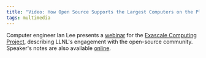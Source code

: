 ```yaml
---
title: "Video: How Open Source Supports the Largest Computers on the Planet"
tags: multimedia
---
```


Computer engineer Ian Lee presents a [webinar](https://youtu.be/8sCUWXopEjI) for the [Exascale Computing Project](https://www.exascaleproject.org/), describing LLNL's engagement with the open-source community. Speaker's notes are also available [online](https://speakerdeck.com/ianlee1521/how-open-source-software-supports-the-largest-computers-on-the-planet).
